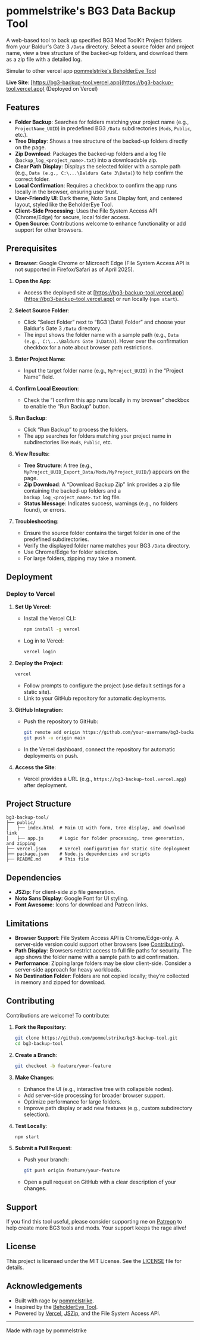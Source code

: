 # pommelstrike's BG3 Data Backup Tool

A web-based tool to back up specified BG3 Mod ToolKit Project folders from your Baldur's Gate 3 `/Data` directory. Select a source folder and project name, view a tree structure of the backed-up folders, and download them as a zip file with a detailed log. 

Simular to other vercel app [pommelstrike's BeholderEye Tool](https://github.com/pommelstrike/BeholderEye) 

**Live Site**: [https://bg3-backup-tool.vercel.app](https://bg3-backup-tool.vercel.app) (Deployed on Vercel)

## Features

- **Folder Backup**: Searches for folders matching your project name (e.g., `ProjectName_UUID`) in predefined BG3 `/Data` subdirectories (`Mods`, `Public`, etc.).
- **Tree Display**: Shows a tree structure of the backed-up folders directly on the page.
- **Zip Download**: Packages the backed-up folders and a log file (`backup_log_<project_name>.txt`) into a downloadable zip.
- **Clear Path Display**: Displays the selected folder with a sample path (e.g., `Data (e.g., C:\...\Baldurs Gate 3\Data)`) to help confirm the correct folder.
- **Local Confirmation**: Requires a checkbox to confirm the app runs locally in the browser, ensuring user trust.
- **User-Friendly UI**: Dark theme, Noto Sans Display font, and centered layout, styled like the BeholderEye Tool.
- **Client-Side Processing**: Uses the File System Access API (Chrome/Edge) for secure, local folder access.
- **Open Source**: Contributions welcome to enhance functionality or add support for other browsers.

## Prerequisites

- **Browser**: Google Chrome or Microsoft Edge (File System Access API is not supported in Firefox/Safari as of April 2025).
1. **Open the App**:
   - Access the deployed site at [https://bg3-backup-tool.vercel.app](https://bg3-backup-tool.vercel.app) or run locally (`npm start`).

2. **Select Source Folder**:
   - Click “Select Folder” next to “BG3 \Data\ Folder” and choose your Baldur's Gate 3 `/Data` directory.
   - The input shows the folder name with a sample path (e.g., `Data (e.g., C:\...\Baldurs Gate 3\Data)`). Hover over the confirmation checkbox for a note about browser path restrictions.

3. **Enter Project Name**:
   - Input the target folder name (e.g., `MyProject_UUID`) in the “Project Name” field.

4. **Confirm Local Execution**:
   - Check the “I confirm this app runs locally in my browser” checkbox to enable the “Run Backup” button.

5. **Run Backup**:
   - Click “Run Backup” to process the folders.
   - The app searches for folders matching your project name in subdirectories like `Mods`, `Public`, etc.

6. **View Results**:
   - **Tree Structure**: A tree (e.g., `MyProject_UUID_Export_Data/Mods/MyProject_UUID/`) appears on the page.
   - **Zip Download**: A “Download Backup Zip” link provides a zip file containing the backed-up folders and a `backup_log_<project_name>.txt` log file.
   - **Status Message**: Indicates success, warnings (e.g., no folders found), or errors.

7. **Troubleshooting**:
   - Ensure the source folder contains the target folder in one of the predefined subdirectories.
   - Verify the displayed folder name matches your BG3 `/Data` directory.
   - Use Chrome/Edge for folder selection.
   - For large folders, zipping may take a moment.

## Deployment

### Deploy to Vercel

1. **Set Up Vercel**:
   - Install the Vercel CLI:
     ```bash
     npm install -g vercel
     ```
   - Log in to Vercel:
     ```bash
     vercel login
     ```

2. **Deploy the Project**:
   ```bash
   vercel
   ```
   - Follow prompts to configure the project (use default settings for a static site).
   - Link to your GitHub repository for automatic deployments.

3. **GitHub Integration**:
   - Push the repository to GitHub:
     ```bash
     git remote add origin https://github.com/your-username/bg3-backup-tool.git
     git push -u origin main
     ```
   - In the Vercel dashboard, connect the repository for automatic deployments on push.

4. **Access the Site**:
   - Vercel provides a URL (e.g., `https://bg3-backup-tool.vercel.app`) after deployment.

## Project Structure

```
bg3-backup-tool/
├── public/
│   ├── index.html  # Main UI with form, tree display, and download link
│   ├── app.js      # Logic for folder processing, tree generation, and zipping
├── vercel.json     # Vercel configuration for static site deployment
├── package.json    # Node.js dependencies and scripts
├── README.md       # This file
```

## Dependencies

- **JSZip**: For client-side zip file generation.
- **Noto Sans Display**: Google Font for UI styling.
- **Font Awesome**: Icons for download and Patreon links.

## Limitations

- **Browser Support**: File System Access API is Chrome/Edge-only. A server-side version could support other browsers (see [Contributing](#contributing)).
- **Path Display**: Browsers restrict access to full file paths for security. The app shows the folder name with a sample path to aid confirmation.
- **Performance**: Zipping large folders may be slow client-side. Consider a server-side approach for heavy workloads.
- **No Destination Folder**: Folders are not copied locally; they’re collected in memory and zipped for download.

## Contributing

Contributions are welcome! To contribute:

1. **Fork the Repository**:
   ```bash
   git clone https://github.com/pommelstrike/bg3-backup-tool.git
   cd bg3-backup-tool
   ```

2. **Create a Branch**:
   ```bash
   git checkout -b feature/your-feature
   ```

3. **Make Changes**:
   - Enhance the UI (e.g., interactive tree with collapsible nodes).
   - Add server-side processing for broader browser support.
   - Optimize performance for large folders.
   - Improve path display or add new features (e.g., custom subdirectory selection).

4. **Test Locally**:
   ```bash
   npm start
   ```

5. **Submit a Pull Request**:
   - Push your branch:
     ```bash
     git push origin feature/your-feature
     ```
   - Open a pull request on GitHub with a clear description of your changes.

## Support

If you find this tool useful, please consider supporting me on [Patreon](https://www.patreon.com/pommelstrike) to help create more BG3 tools and mods. Your support keeps the rage alive!

## License

This project is licensed under the MIT License. See the [LICENSE](LICENSE) file for details.

## Acknowledgements

- Built with rage by [pommelstrike](https://github.com/pommelstrike).
- Inspired by the [BeholderEye Tool](https://github.com/pommelstrike/BeholderEye).
- Powered by [Vercel](https://vercel.com), [JSZip](https://stuk.github.io/jszip/), and the File System Access API.

---

Made with rage by pommelstrike
